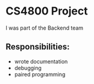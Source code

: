 # CS4800 Project

I was part of the Backend team

## Responsibilities:

- wrote documentation
- debugging
- paired programming
